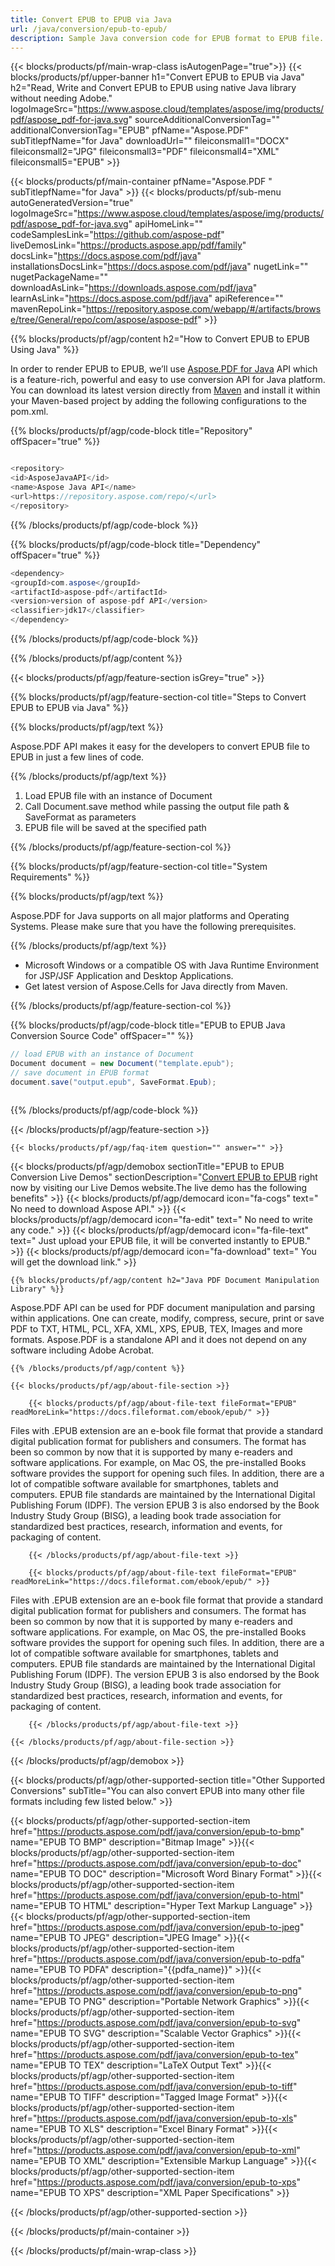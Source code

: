 ```yaml
---
title: Convert EPUB to EPUB via Java 
url: /java/conversion/epub-to-epub/ 
description: Sample Java conversion code for EPUB format to EPUB file. Programmers can use this example code to export EPUB to EPUB within any Web or Desktop Java based Application.
---
```


{{< blocks/products/pf/main-wrap-class isAutogenPage="true">}}
{{< blocks/products/pf/upper-banner h1="Convert EPUB to EPUB via Java" h2="Read, Write and Convert EPUB to EPUB using native Java library without needing Adobe." logoImageSrc="https://www.aspose.cloud/templates/aspose/img/products/pdf/aspose_pdf-for-java.svg" sourceAdditionalConversionTag="" additionalConversionTag="EPUB" pfName="Aspose.PDF" subTitlepfName="for Java" downloadUrl="" fileiconsmall1="DOCX" fileiconsmall2="JPG" fileiconsmall3="PDF" fileiconsmall4="XML" fileiconsmall5="EPUB" >}}

{{< blocks/products/pf/main-container pfName="Aspose.PDF " subTitlepfName="for Java" >}}
{{< blocks/products/pf/sub-menu autoGeneratedVersion="true" logoImageSrc="https://www.aspose.cloud/templates/aspose/img/products/pdf/aspose_pdf-for-java.svg" apiHomeLink="" codeSamplesLink="https://github.com/aspose-pdf" liveDemosLink="https://products.aspose.app/pdf/family" docsLink="https://docs.aspose.com/pdf/java" installationsDocsLink="https://docs.aspose.com/pdf/java" nugetLink="" nugetPackageName="" downloadAsLink="https://downloads.aspose.com/pdf/java" learnAsLink="https://docs.aspose.com/pdf/java" apiReference="" mavenRepoLink="https://repository.aspose.com/webapp/#/artifacts/browse/tree/General/repo/com/aspose/aspose-pdf" >}}

{{% blocks/products/pf/agp/content h2="How to Convert EPUB to EPUB Using Java" %}}

 In order to render EPUB to EPUB, we’ll use
 [Aspose.PDF for Java](https://products.aspose.com/pdf/java) 
 API which is a feature-rich, powerful and easy to use conversion API for Java platform. You can download its latest version directly from
 [Maven](https://repository.aspose.com/webapp/#/artifacts/browse/tree/General/repo/com/aspose/aspose-pdf) 
 and install it within your Maven-based project by adding the following configurations to the pom.xml.

{{% blocks/products/pf/agp/code-block title="Repository" offSpacer="true" %}}

```cs

<repository>
<id>AsposeJavaAPI</id>
<name>Aspose Java API</name>
<url>https://repository.aspose.com/repo/</url>
</repository>

```

{{% /blocks/products/pf/agp/code-block %}}

{{% blocks/products/pf/agp/code-block title="Dependency" offSpacer="true" %}}

```cs
<dependency>
<groupId>com.aspose</groupId>
<artifactId>aspose-pdf</artifactId>
<version>version of aspose-pdf API</version>
<classifier>jdk17</classifier>
</dependency>

```

{{% /blocks/products/pf/agp/code-block %}}

{{% /blocks/products/pf/agp/content %}}

{{< blocks/products/pf/agp/feature-section isGrey="true" >}}

{{% blocks/products/pf/agp/feature-section-col title="Steps to Convert EPUB to EPUB via Java" %}}

{{% blocks/products/pf/agp/text %}}

 Aspose.PDF API makes it easy for the developers to convert EPUB file to EPUB in just a few lines of code.

{{% /blocks/products/pf/agp/text %}}

1. Load EPUB file with an instance of Document
1. Call Document.save method while passing the output file path & SaveFormat as parameters
1. EPUB file will be saved at the specified path


{{% /blocks/products/pf/agp/feature-section-col %}}

{{% blocks/products/pf/agp/feature-section-col title="System Requirements" %}}

{{% blocks/products/pf/agp/text %}}

 Aspose.PDF for Java supports on all major platforms and Operating Systems. Please make sure that you have the following prerequisites.

{{% /blocks/products/pf/agp/text %}}

- Microsoft Windows or a compatible OS with Java Runtime Environment for JSP/JSF Application and Desktop Applications.
- Get latest version of Aspose.Cells for Java directly from Maven.

{{% /blocks/products/pf/agp/feature-section-col %}}

{{% blocks/products/pf/agp/code-block title="EPUB to EPUB Java Conversion Source Code" offSpacer="" %}}

```cs
// load EPUB with an instance of Document
Document document = new Document("template.epub");
// save document in EPUB format
document.save("output.epub", SaveFormat.Epub);   
  

```

{{% /blocks/products/pf/agp/code-block %}}

{{< /blocks/products/pf/agp/feature-section >}}

    {{< blocks/products/pf/agp/faq-item question="" answer="" >}}
 

<!-- aboutfile Starts -->

{{< blocks/products/pf/agp/demobox sectionTitle="EPUB to EPUB Conversion Live Demos" sectionDescription="[Convert EPUB to EPUB](https://products.aspose.app/pdf/conversion/epub-to-epub) right now by visiting our Live Demos website.The live demo has the following benefits" >}}
        {{< blocks/products/pf/agp/democard icon="fa-cogs" text=" No need to download Aspose API." >}}
        {{< blocks/products/pf/agp/democard icon="fa-edit" text=" No need to write any code." >}}
        {{< blocks/products/pf/agp/democard icon="fa-file-text" text=" Just upload your EPUB file, it will be converted instantly to EPUB." >}}
        {{< blocks/products/pf/agp/democard icon="fa-download" text=" You will get the download link." >}}

    {{% blocks/products/pf/agp/content h2="Java PDF Document Manipulation Library" %}}

 Aspose.PDF API can be used for PDF document manipulation and parsing within applications. One can create, modify, compress, secure, print or save PDF to TXT, HTML, PCL, XFA, XML, XPS, EPUB, TEX, Images and more formats. Aspose.PDF is a standalone API and it does not depend on any software including Adobe Acrobat. ‎



    {{% /blocks/products/pf/agp/content %}}

    {{< blocks/products/pf/agp/about-file-section >}}

        {{< blocks/products/pf/agp/about-file-text fileFormat="EPUB" readMoreLink="https://docs.fileformat.com/ebook/epub/" >}}

Files with .EPUB extension are an e-book file format that provide a standard digital publication format for publishers and consumers. The format has been so common by now that it is supported by many e-readers and software applications. For example, on Mac OS, the pre-installed Books software provides the support for opening such files. In addition, there are a lot of compatible software available for smartphones, tablets and computers. EPUB file standards are maintained by the International Digital Publishing Forum (IDPF). The version EPUB 3 is also endorsed by the Book Industry Study Group (BISG), a leading book trade association for standardized best practices, research, information and events, for packaging of content.

        {{< /blocks/products/pf/agp/about-file-text >}}

        {{< blocks/products/pf/agp/about-file-text fileFormat="EPUB" readMoreLink="https://docs.fileformat.com/ebook/epub/" >}}

Files with .EPUB extension are an e-book file format that provide a standard digital publication format for publishers and consumers. The format has been so common by now that it is supported by many e-readers and software applications. For example, on Mac OS, the pre-installed Books software provides the support for opening such files. In addition, there are a lot of compatible software available for smartphones, tablets and computers. EPUB file standards are maintained by the International Digital Publishing Forum (IDPF). The version EPUB 3 is also endorsed by the Book Industry Study Group (BISG), a leading book trade association for standardized best practices, research, information and events, for packaging of content.

        {{< /blocks/products/pf/agp/about-file-text >}}

    {{< /blocks/products/pf/agp/about-file-section >}}

{{< /blocks/products/pf/agp/demobox >}}

<!-- aboutfile Ends -->

{{< blocks/products/pf/agp/other-supported-section title="Other Supported Conversions" subTitle="You can also convert EPUB into many other file formats including few listed below." >}}

{{< blocks/products/pf/agp/other-supported-section-item href="https://products.aspose.com/pdf/java/conversion/epub-to-bmp" name="EPUB TO BMP" description="Bitmap Image" >}}{{< blocks/products/pf/agp/other-supported-section-item href="https://products.aspose.com/pdf/java/conversion/epub-to-doc" name="EPUB TO DOC" description="Microsoft Word Binary Format" >}}{{< blocks/products/pf/agp/other-supported-section-item href="https://products.aspose.com/pdf/java/conversion/epub-to-html" name="EPUB TO HTML" description="Hyper Text Markup Language" >}}{{< blocks/products/pf/agp/other-supported-section-item href="https://products.aspose.com/pdf/java/conversion/epub-to-jpeg" name="EPUB TO JPEG" description="JPEG Image" >}}{{< blocks/products/pf/agp/other-supported-section-item href="https://products.aspose.com/pdf/java/conversion/epub-to-pdfa" name="EPUB TO PDFA" description="{{pdfa_name}}" >}}{{< blocks/products/pf/agp/other-supported-section-item href="https://products.aspose.com/pdf/java/conversion/epub-to-png" name="EPUB TO PNG" description="Portable Network Graphics" >}}{{< blocks/products/pf/agp/other-supported-section-item href="https://products.aspose.com/pdf/java/conversion/epub-to-svg" name="EPUB TO SVG" description="Scalable Vector Graphics" >}}{{< blocks/products/pf/agp/other-supported-section-item href="https://products.aspose.com/pdf/java/conversion/epub-to-tex" name="EPUB TO TEX" description="LaTeX Output Text" >}}{{< blocks/products/pf/agp/other-supported-section-item href="https://products.aspose.com/pdf/java/conversion/epub-to-tiff" name="EPUB TO TIFF" description="Tagged Image Format" >}}{{< blocks/products/pf/agp/other-supported-section-item href="https://products.aspose.com/pdf/java/conversion/epub-to-xls" name="EPUB TO XLS" description="Excel Binary Format" >}}{{< blocks/products/pf/agp/other-supported-section-item href="https://products.aspose.com/pdf/java/conversion/epub-to-xml" name="EPUB TO XML" description="Extensible Markup Language" >}}{{< blocks/products/pf/agp/other-supported-section-item href="https://products.aspose.com/pdf/java/conversion/epub-to-xps" name="EPUB TO XPS" description="XML Paper Specifications" >}}

{{< /blocks/products/pf/agp/other-supported-section >}}

{{< /blocks/products/pf/main-container >}}
    
{{< /blocks/products/pf/main-wrap-class >}}